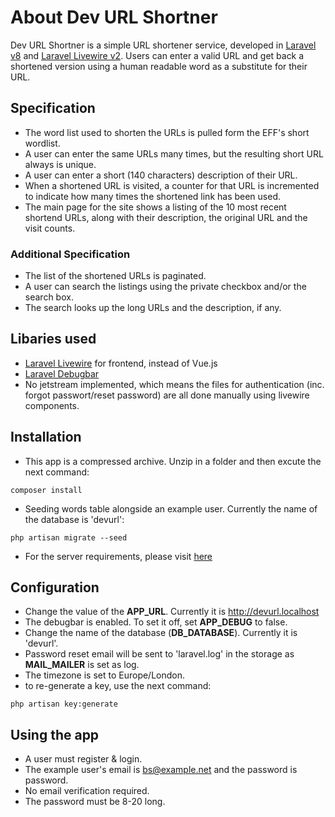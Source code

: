 # About Dev URL Shortner

Dev URL Shortner is a simple URL shortener service, developed in [Laravel v8](https://laravel.com) and [Laravel Livewire v2](https://laravel-livewire.com). Users can enter a valid URL and get back a shortened version using a human readable word as a substitute for their URL.

## Specification

-   The word list used to shorten the URLs is pulled form the EFF's short wordlist.
-   A user can enter the same URLs many times, but the resulting short URL always is unique.
-   A user can enter a short (140 characters) description of their URL.
-   When a shortened URL is visited, a counter for that URL is incremented to indicate how many times the shortened link has been used.
-   The main page for the site shows a listing of the 10 most recent shortend URLs, along with their description, the original URL and the visit counts.

### Additional Specification

-   The list of the shortened URLs is paginated.
-   A user can search the listings using the private checkbox and/or the search box.
-   The search looks up the long URLs and the description, if any.

## Libaries used

-   [Laravel Livewire](https://laravel-livewire.com) for frontend, instead of Vue.js
-   [Laravel Debugbar](https://github.com/barryvdh/laravel-debugbar)
-   No jetstream implemented, which means the files for authentication (inc. forgot passwort/reset password) are all done manually using livewire components.

## Installation

-   This app is a compressed archive. Unzip in a folder and then excute the next command:

```shell
composer install
```

-   Seeding words table alongside an example user. Currently the name of the database is 'devurl':

```shell
php artisan migrate --seed
```

-   For the server requirements, please visit [here](https://laravel.com/docs/8.x#server-requirements)

## Configuration

-   Change the value of the **APP_URL**. Currently it is http://devurl.localhost
-   The debugbar is enabled. To set it off, set **APP_DEBUG** to false.
-   Change the name of the database (**DB_DATABASE**). Currently it is 'devurl'.
-   Password reset email will be sent to 'laravel.log' in the storage as **MAIL_MAILER** is set as log.
-   The timezone is set to Europe/London.
-   to re-generate a key, use the next command:

```shell
php artisan key:generate
```

## Using the app

-   A user must register & login.
-   The example user's email is bs@example.net and the password is password.
-   No email verification required.
-   The password must be 8-20 long.
